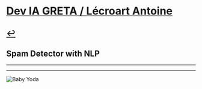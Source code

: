 # [Dev IA GRETA / Lécroart Antoine](https://github.com/Dev-IA-2024/antoine.lecroart)

[↩️](..)
---

## Spam Detector with NLP

---
---
![Baby Yoda](https://images3.alphacoders.com/110/1108129.jpg)
